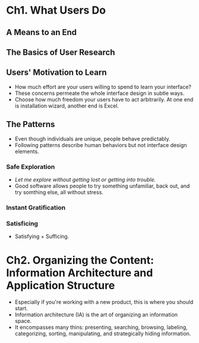 # Ch1. What Users Do

## A Means to an End

## The Basics of User Research


## Users' Motivation to Learn
- How much effort are your users willing to spend to learn your interface?
- These concerns permeate the whole interface design in subtle ways.
- Choose how much freedom your users have to act arbitrarily. At one end is installation wizard, another end is Excel.

## The Patterns
- Even though individuals are unique, people behave predictably.
- Following patterns describe human behaviors but not interface design elements.

### Safe Exploration
- *Let me explore without getting lost or getting into trouble.*
- Good software allows people to try something unfamiliar, back out, and try somthing else, all without stress.

### Instant Gratification

### Satisficing
- Satisfying + Sufficing.

# Ch2. Organizing the Content: Information Architecture and Application Structure

- Especially if you're working with a new product, this is where you should start.
- Information architecture (IA) is the art of organizing an information space.
- It encompasses many thins: presenting, searching, browsing, labeling, categorizing, sorting, manipulating, and strategically hiding information.
